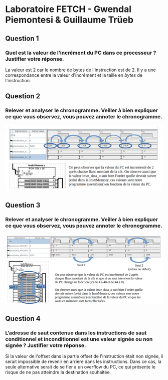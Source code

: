 # Laboratoire FETCH - Gwendal Piemontesi & Guillaume Trüeb

## Question 1
### Quel est la valeur de l’incrément du PC dans ce processeur ? Justifier votre réponse.
La valeur est 2 car le nombre de bytes de l'instruction est de 2. Il y a une correspondance entre la valeur d'incrément et la taille en *bytes* de l'instruction.

## Question 2
### Relever et analyser le chronogramme. Veiller à bien expliquer ce que vous observez, vous pouvez annoter le chronogramme.
![](img/Labo_Fetch_Q2.png)

## Question 3
### Relever et analyser le chronogramme. Veiller à bien expliquer ce que vous observez, vous pouvez annoter le chronogramme.
![](img/Labo_Fetch_Q3.png)

## Question 4
### L’adresse de saut contenue dans les instructions de saut conditionnel et inconditionnel est une valeur signée ou non signée ? Justifier votre réponse.
Si la valeur de l'offset dans la partie offset de l'instruction était non signée, il serait impossible de revenir en arrière dans les instructions. Dans ce cas, la seule alternative serait de se fier à un overflow du PC, ce qui présente le risque de ne pas atteindre la destination souhaitée.

